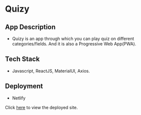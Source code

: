 # Quizy

## App Description

- Quizy is an app through which you can play quiz on different categories/fields. And it is also a Progressive Web App(PWA).

## Tech Stack

- Javascript, ReactJS, MaterialUI, Axios.

## Deployment

- Netlify

Click [here](https://quizy-mk.netlify.app/) to view the deployed site.

